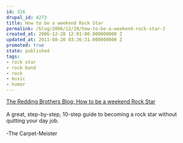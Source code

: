 ```yaml
---
id: 316
drupal_id: 4273
title: How to be a weekend Rock Star
permalink: /blog/2006/12/28/how-to-be-a-weekend-rock-star-3
created_at: 2006-12-28 12:01:00.000000000 Z
updated_at: 2011-08-20 03:36:31.000000000 Z
promoted: true
state: published
tags:
- rock star
- rock band
- rock
- music
- humor
---
```

<a href="http://thereddingbrothers.blogspot.com/2006/12/how-to-be-weekend-rock-star.html#links">The Redding Brothers Blog: How to be a weekend Rock Star</a><br /><br />A great, step-by-step, 10-step guide to becoming a rock star without quitting your day job.<br /><br />-The Carpet-Meister
